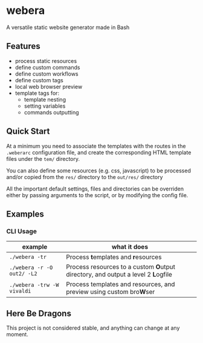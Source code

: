# webera

A versatile static website generator made in Bash

## Features

- process static resources  <i id="css" title="CSS"></i><i id="js" title="Javascript"></i><i id="woff2" title="Fonts"></i>
- define custom commands <i id="sass" title ="Sass"></i><i id="markdown" title="Markdown"></i>
- define custom workflows
- define custom tags
- local web browser preview
- template tags for:
  - template nesting
  - setting variables
  - commands outputting

## Quick Start

At a minimum you need to associate the templates with the routes in the `.weberarc` configuration file, and create the corresponding HTML template files under the `tem/` directory.

You can also define some resources (e.g. css, javascript) to be processed and/or copied from the `res/` directory to the `out/res/` directory

All the important default settings, files and directories can be overriden either by passing arguments to the script, or by modifying the config file.

## Examples

### CLI Usage

<table><thead>

<tr>
<th>example</th>
<th>what it does</th>
</tr>

</thead><tbody>

<tr>
<td><code>./webera -tr</code></td>
<td>Process <b>t</b>emplates and <b>r</b>esources</td>
</tr>

<tr>
<td><code>./webera -r -O out2/ -L2</code></td>
<td>Process resources to a custom <b>O</b>utput directory, and output a level 2 <b>L</b>ogfile</td>
</tr>

<tr>
<td><code>./webera -trw -W vivaldi</code></td>
<td>Process templates and resources, and preview using custom bro<b>W</b>ser</td>
</tr>

</tbody></table>


## Here Be Dragons

This project is not considered stable, and anything can change at any moment.

